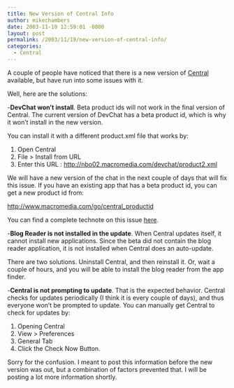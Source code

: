 ```yaml
---
title: New Version of Central Info
author: mikechambers
date: 2003-11-19 12:59:01 -0800
layout: post
permalink: /2003/11/19/new-version-of-central-info/
categories:
  - Central
---
```



A couple of people have noticed that there is a new version of [Central][1] available, but have run into some issues with it.

Well, here are the solutions:

-**DevChat won&#8217;t install**. Beta product ids will not work in the final version of Central. The current version of DevChat has a beta product id, which is why it won&#8217;t install in the new version.

You can install it with a different product.xml file that works by:

1. Open Central  
2. File > Install from URL  
3. Enter this URL : <http://nbo02.macromedia.com/devchat/product2.xml>

We will have a new version of the chat in the next couple of days that will fix this issue. If you have an existing app that has a beta product id, you can get a new product id from:

<http://www.macromedia.com/go/central_productid>

You can find a complete technote on this issue [here][2].

-**Blog Reader is not installed in the update**. When Central updates itself, it cannot install new applications. Since the beta did not contain the blog reader application, it is not installed when Central does an auto-update.

There are two solutions. Uninstall Central, and then reinstall it. Or, wait a couple of hours, and you will be able to install the blog reader from the app finder.

-**Central is not prompting to update**. That is the expected behavior. Central checks for updates periodically (I think it is every couple of days), and thus everyone won&#8217;t be prompted to update. You can manually get Central to check for updates by:

1. Opening Central  
2. View > Preferences  
3. General Tab  
4. Click the Check Now Button.

Sorry for the confusion. I meant to post this information before the new version was out, but a combination of factors prevented that. I will be posting a lot more information shortly.

 [1]: http://www.macromedia.com/go/central/
 [2]: http://www.macromedia.com/support/central/ts/documents/beta_id.htm